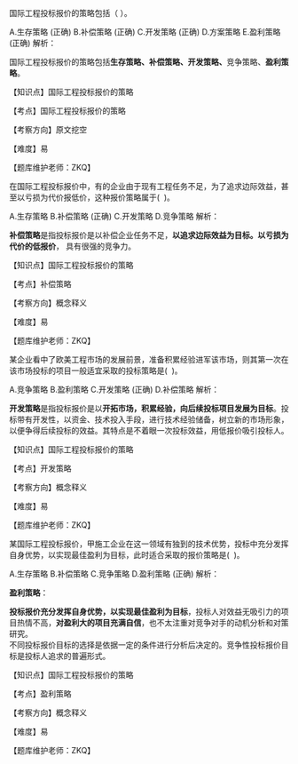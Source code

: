 <p>国际工程投标报价的策略包括（ ）。</p>
A.生存策略  (正确)
B.补偿策略  (正确)
C.开发策略  (正确)
D.方案策略
E.盈利策略  (正确)
解析：<p>国际工程投标报价的策略包括<strong>生存策略、补偿策略、开发策略、</strong>竞争策略、<strong>盈利策略</strong>。</p><p>【知识点】国际工程投标报价的策略</p><p>【考点】国际工程投标报价的策略</p><p>【考察方向】原文挖空</p><p>【难度】易</p><p>【题库维护老师：ZKQ】</p>
<p>在国际工程投标报价中，有的企业由于现有工程任务不足，为了追求边际效益，甚至以亏损为代价报低价，这种报价策略属于( &nbsp;)。</p>
A.生存策略
B.补偿策略  (正确)
C.开发策略
D.竞争策略
解析：<p><strong>补偿策略</strong>是指投标报价是以补偿企业任务不足，<strong>以追求边际效益为目标。以亏损为代价的低报价</strong>， 具有很强的竞争力。</p><p>【知识点】国际工程投标报价的策略</p><p>【考点】补偿策略</p><p>【考察方向】概念释义</p><p>【难度】易</p><p>【题库维护老师：ZKQ】</p>
<p>某企业看中了欧美工程市场的发展前景，准备积累经验进军该市场，则其第一次在该市场投标的项目一般适宜采取的投标策略是( &nbsp;)。</p>
A.竞争策略
B.盈利策略
C.开发策略  (正确)
D.补偿策略
解析：<p><strong>开发策略</strong>是指投标报价是以<strong>开拓市场，积累经验，向后续投标项目发展为目标</strong>。投标带有开发性，以资金、技术投入手段，进行技术经验储备，树立新的市场形象，以便争得后续投标的效益。其特点是不着眼一次投标效益，用低报价吸引投标人。</p><p>【知识点】国际工程投标报价的策略</p><p>【考点】开发策略</p><p>【考察方向】概念释义</p><p>【难度】易</p><p>【题库维护老师：ZKQ】</p>
<p>某国际工程投标报价，甲施工企业在这一领域有独到的技术优势，投标中充分发挥自身优势，以实现最佳盈利为目标，此时适合采取的报价策略是( &nbsp;)。</p>
A.生存策略
B.补偿策略
C.竞争策略
D.盈利策略  (正确)
解析：<p><strong>盈利策略</strong>：</p><p><strong>投标报价充分发挥自身优势，以实现最佳盈利为目标</strong>，投标人对效益无吸引力的项目热情不高，<strong>对盈利大的项目充满自信</strong>，也不太注重对竞争对手的动机分析和对策研究。<br/>不同投标报价目标的选择是依据一定的条件进行分析后决定的。竞争性投标报价目标是投标人追求的普遍形式。</p><p>【知识点】国际工程投标报价的策略</p><p>【考点】盈利策略</p><p>【考察方向】概念释义</p><p>【难度】易</p><p>【题库维护老师：ZKQ】</p>
